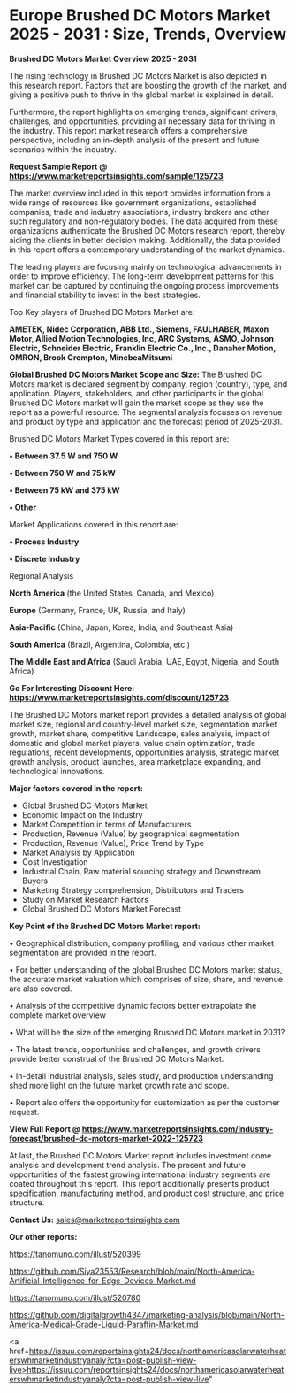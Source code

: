 # Europe Brushed DC Motors Market 2025 - 2031 : Size, Trends, Overview

<Strong> Brushed DC Motors Market Overview 2025 - 2031</strong>

The rising technology in Brushed DC Motors Market is also depicted in this research report. Factors that are boosting the growth of the market, and giving a positive push to thrive in the global market is explained in detail.

Furthermore, the report highlights on emerging trends, significant drivers, challenges, and opportunities, providing all necessary data for thriving in the industry. This report market research offers a comprehensive perspective, including an in-depth analysis of the present and future scenarios within the industry.

<strong>Request Sample Report @ <a href=https://www.marketreportsinsights.com/sample/125723>https://www.marketreportsinsights.com/sample/125723</a></strong>

The market overview included in this report provides information from a wide range of resources like government organizations, established companies, trade and industry associations, industry brokers and other such regulatory and non-regulatory bodies. The data acquired from these organizations authenticate the Brushed DC Motors research report, thereby aiding the clients in better decision making. Additionally, the data provided in this report offers a contemporary understanding of the market dynamics.

The leading players are focusing mainly on technological advancements in order to improve efficiency. The long-term development patterns for this market can be captured by continuing the ongoing process improvements and financial stability to invest in the best strategies.

Top Key players of Brushed DC Motors Market are:

<strong>AMETEK, Nidec Corporation, ABB Ltd., Siemens, FAULHABER, Maxon Motor, Allied Motion Technologies, Inc, ARC Systems, ASMO, Johnson Electric, Schneider Electric, Franklin Electric Co., Inc., Danaher Motion, OMRON, Brook Crompton, MinebeaMitsumi</strong>

<strong><b>Global Brushed DC Motors Market Scope and Size:</b></strong>
The Brushed DC Motors market is declared segment by company, region (country), type, and application. Players, stakeholders, and other participants in the global Brushed DC Motors market will gain the market scope as they use the report as a powerful resource. The segmental analysis focuses on revenue and product by type and application and the forecast period of 2025-2031.

Brushed DC Motors Market Types covered in this report are:

<strong>• Between 37.5 W and 750 W

• Between 750 W and 75 kW

• Between 75 kW and 375 kW

• Other</strong>

Market Applications covered in this report are:

<strong>• Process Industry

• Discrete Industry</strong> 

Regional Analysis

<strong>North America</strong> (the United States, Canada, and Mexico)

<strong>Europe</strong> (Germany, France, UK, Russia, and Italy)

<strong>Asia-Pacific</strong> (China, Japan, Korea, India, and Southeast Asia)

<strong>South America</strong> (Brazil, Argentina, Colombia, etc.)

<strong>The Middle East and Africa</strong> (Saudi Arabia, UAE, Egypt, Nigeria, and South Africa)

<strong>Go For Interesting Discount Here: <a href=https://www.marketreportsinsights.com/discount/125723>https://www.marketreportsinsights.com/discount/125723</a></strong>

The Brushed DC Motors market report provides a detailed analysis of global market size, regional and country-level market size, segmentation market growth, market share, competitive Landscape, sales analysis, impact of domestic and global market players, value chain optimization, trade regulations, recent developments, opportunities analysis, strategic market growth analysis, product launches, area marketplace expanding, and technological innovations.

<strong><b>Major factors covered in the report:</b></strong>
<ul>
  <li>Global Brushed DC Motors Market </li>
  <li>Economic Impact on the Industry</li>
  <li>Market Competition in terms of Manufacturers</li>
  <li>Production, Revenue (Value) by geographical segmentation</li>
  <li>Production, Revenue (Value), Price Trend by Type</li>
  <li>Market Analysis by Application</li>
  <li>Cost Investigation</li>
  <li>Industrial Chain, Raw material sourcing strategy and Downstream Buyers</li>
  <li>Marketing Strategy comprehension, Distributors and Traders</li>
  <li>Study on Market Research Factors</li>
  <li>Global Brushed DC Motors Market Forecast</li>
</ul>

<strong><b>Key Point of the Brushed DC Motors Market report:</b></strong>

• Geographical distribution, company profiling, and various other market segmentation are provided in the report.

• For better understanding of the global Brushed DC Motors market status, the accurate market valuation which comprises of size, share, and revenue are also covered.

• Analysis of the competitive dynamic factors better extrapolate the complete market overview

• What will be the size of the emerging Brushed DC Motors market in 2031?

• The latest trends, opportunities and challenges, and growth drivers provide better construal of the Brushed DC Motors Market.

• In-detail industrial analysis, sales study, and production understanding shed more light on the future market growth rate and scope.

• Report also offers the opportunity for customization as per the customer request.

<strong><b>View Full Report @ <a href=https://www.marketreportsinsights.com/industry-forecast/brushed-dc-motors-market-2022-125723>https://www.marketreportsinsights.com/industry-forecast/brushed-dc-motors-market-2022-125723</a></b></strong>


At last, the Brushed DC Motors Market report includes investment come analysis and development trend analysis. The present and future opportunities of the fastest growing international industry segments are coated throughout this report. This report additionally presents product specification, manufacturing method, and product cost structure, and price structure.

<strong>Contact Us:</strong>
sales@marketreportsinsights.com

<strong>Our other reports:</strong>

<a href=https://tanomuno.com/illust/520399>https://tanomuno.com/illust/520399</a>

<a href=https://github.com/Siya23553/Research/blob/main/North-America-Artificial-Intelligence-for-Edge-Devices-Market.md>https://github.com/Siya23553/Research/blob/main/North-America-Artificial-Intelligence-for-Edge-Devices-Market.md</a>

<a href=https://tanomuno.com/illust/520780>https://tanomuno.com/illust/520780</a>

<a href=https://github.com/digitalgrowth4347/marketing-analysis/blob/main/North-America-Medical-Grade-Liquid-Paraffin-Market.md>https://github.com/digitalgrowth4347/marketing-analysis/blob/main/North-America-Medical-Grade-Liquid-Paraffin-Market.md</a>

<a href=https://issuu.com/reportsinsights24/docs/northamericasolarwaterheaterswhmarketindustryanaly?cta=post-publish-view-live>https://issuu.com/reportsinsights24/docs/northamericasolarwaterheaterswhmarketindustryanaly?cta=post-publish-view-live</a>"
